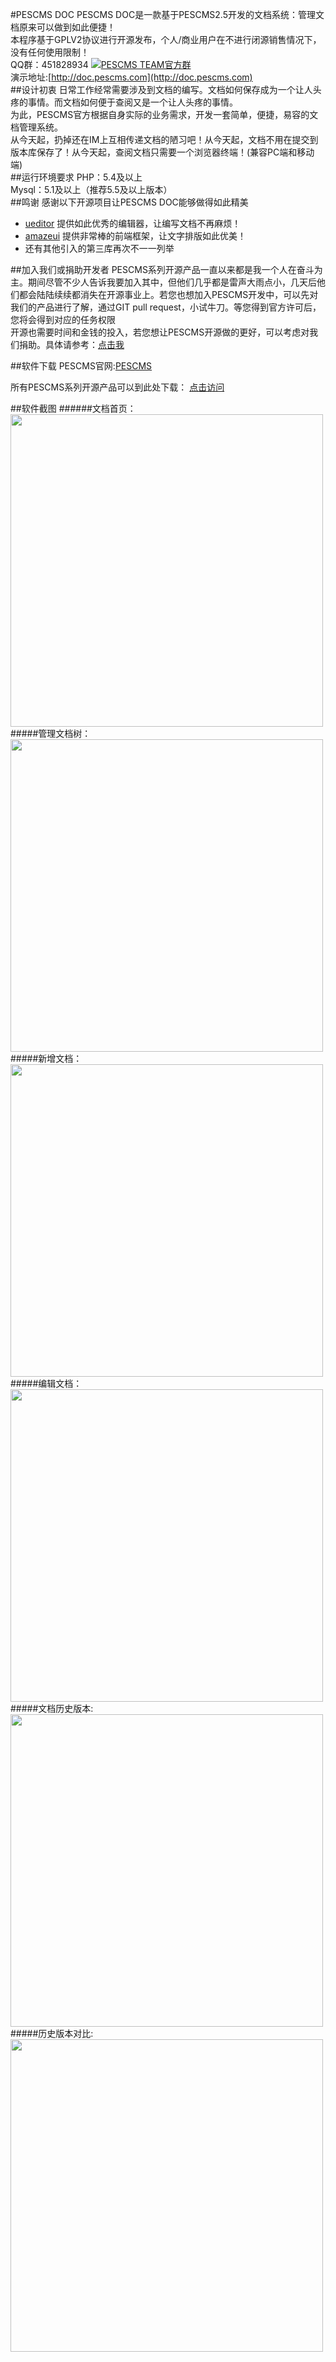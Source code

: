 #PESCMS DOC
PESCMS DOC是一款基于PESCMS2.5开发的文档系统：管理文档原来可以做到如此便捷！  
本程序基于GPLV2协议进行开源发布，个人/商业用户在不进行闭源销售情况下，没有任何使用限制！  
QQ群：451828934 <a target="_blank" href="http://shang.qq.com/wpa/qunwpa?idkey=70b9d382c5751b7b64117191a71d083fbab885f1fb7c009f0dc427851300be3a"><img border="0" src="http://pub.idqqimg.com/wpa/images/group.png" alt="PESCMS TEAM官方群" title="PESCMS TEAM官方群"></a>  
演示地址:[http://doc.pescms.com](http://doc.pescms.com)  
##设计初衷
日常工作经常需要涉及到文档的编写。文档如何保存成为一个让人头疼的事情。而文档如何便于查阅又是一个让人头疼的事情。  
为此，PESCMS官方根据自身实际的业务需求，开发一套简单，便捷，易容的文档管理系统。  
从今天起，扔掉还在IM上互相传递文档的陋习吧！从今天起，文档不用在提交到版本库保存了！从今天起，查阅文档只需要一个浏览器终端！(兼容PC端和移动端)  
##运行环境要求
PHP：5.4及以上  
Mysql：5.1及以上（推荐5.5及以上版本）  
##鸣谢
感谢以下开源项目让PESCMS DOC能够做得如此精美

* [ueditor](http://ueditor.baidu.com/) 提供如此优秀的编辑器，让编写文档不再麻烦！
* [amazeui](http://amazeui.org/) 提供非常棒的前端框架，让文字排版如此优美！
* 还有其他引入的第三库再次不一一列举

##加入我们或捐助开发者
PESCMS系列开源产品一直以来都是我一个人在奋斗为主。期间尽管不少人告诉我要加入其中，但他们几乎都是雷声大雨点小，几天后他们都会陆陆续续都消失在开源事业上。若您也想加入PESCMS开发中，可以先对我们的产品进行了解，通过GIT pull request，小试牛刀。等您得到官方许可后，您将会得到对应的任务权限  
开源也需要时间和金钱的投入，若您想让PESCMS开源做的更好，可以考虑对我们捐助。具体请参考：[点击我](http://www.pescms.com/index.php?m=Page&a=view&id=1)  

##软件下载
PESCMS官网:[PESCMS](http://www.pescms.com/)  

所有PESCMS系列开源产品可以到此处下载： [点击访问](http://www.pescms.com/d/v/10/2.html)  

##软件截图
######文档首页：
<a href="http://ww2.sinaimg.cn/large/d2d33fbfgw1ew6efha745j213i0sljx4.jpg" target="_blank"><img src="http://ww2.sinaimg.cn/large/d2d33fbfgw1ew6efha745j213i0sljx4.jpg" width="500" /></a>
#####管理文档树：
<a href="http://ww4.sinaimg.cn/large/d2d33fbfgw1ew6efgzv6lj20pm08idh1.jpg" target="_blank"><img src="http://ww4.sinaimg.cn/mw690/d2d33fbfgw1ew6efgzv6lj20pm08idh1.jpg" width="500" /></a>
#####新增文档：
<a href="http://ww4.sinaimg.cn/large/d2d33fbfgw1ew6efjprdkj20sn0hbwg4.jpg" target="_blank"><img src="http://ww4.sinaimg.cn/large/d2d33fbfgw1ew6efjprdkj20sn0hbwg4.jpg" width="500" /></a>
#####编辑文档：
<a href="http://ww2.sinaimg.cn/large/d2d33fbfgw1ew6efk33ncj20i00elmy7.jpg" target="_blank"><img src="http://ww2.sinaimg.cn/large/d2d33fbfgw1ew6efk33ncj20i00elmy7.jpg" width="500" /></a>
#####文档历史版本:
<a href="http://ww2.sinaimg.cn/mw690/d2d33fbfgw1ew6efgm3jlj20fe07774m.jpg" target="_blank"><img src="http://ww2.sinaimg.cn/mw690/d2d33fbfgw1ew6efgm3jlj20fe07774m.jpg" width="500" /></a>
#####历史版本对比:
<a href="http://ww1.sinaimg.cn/mw690/d2d33fbfgw1ew6efgcvlnj212n0773z6.jpg" target="_blank"><img src="http://ww1.sinaimg.cn/mw690/d2d33fbfgw1ew6efgcvlnj212n0773z6.jpg" width="500" /></a>
